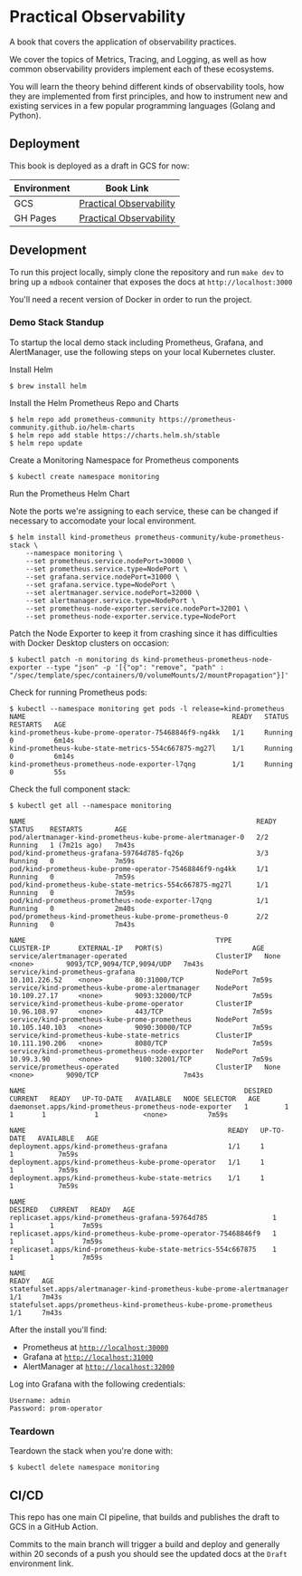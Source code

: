 # Practical Observability

A book that covers the application of observability practices.

We cover the topics of Metrics, Tracing, and Logging, as well as how common observability providers implement each of these ecosystems.

You will learn the theory behind different kinds of observability tools, how they are implemented from first principles, and how to instrument new and existing services in a few popular programming languages (Golang and Python).

## Deployment

This book is deployed as a draft in GCS for now:

| **Environment** | **Book Link**                                                                        |
| --------------- | ------------------------------------------------------------------------------------ |
| GCS             | [Practical Observability](https://storage.googleapis.com/ericv-o11y-book/index.html) |
| GH Pages        | [Practical Observability](https://book.ericv.me/)                                    |

## Development

To run this project locally, simply clone the repository and run `make dev` to bring up a `mdbook` container that exposes the docs at `http://localhost:3000`

You'll need a recent version of Docker in order to run the project.

### Demo Stack Standup

To startup the local demo stack including Prometheus, Grafana, and AlertManager, use the following steps on your local Kubernetes cluster.

Install Helm

```shell
$ brew install helm
```

Install the Helm Prometheus Repo and Charts

```shell
$ helm repo add prometheus-community https://prometheus-community.github.io/helm-charts
$ helm repo add stable https://charts.helm.sh/stable
$ helm repo update
```

Create a Monitoring Namespace for Prometheus components

```shell
$ kubectl create namespace monitoring
```

Run the Prometheus Helm Chart

Note the ports we're assigning to each service, these can be changed if necessary to accomodate your local environment.

```shell
$ helm install kind-prometheus prometheus-community/kube-prometheus-stack \
    --namespace monitoring \
    --set prometheus.service.nodePort=30000 \
    --set prometheus.service.type=NodePort \
    --set grafana.service.nodePort=31000 \
    --set grafana.service.type=NodePort \
    --set alertmanager.service.nodePort=32000 \
    --set alertmanager.service.type=NodePort \
    --set prometheus-node-exporter.service.nodePort=32001 \
    --set prometheus-node-exporter.service.type=NodePort
```

Patch the Node Exporter to keep it from crashing since it has difficulties with Docker Desktop clusters on occasion:

```shell
$ kubectl patch -n monitoring ds kind-prometheus-prometheus-node-exporter --type "json" -p '[{"op": "remove", "path" : "/spec/template/spec/containers/0/volumeMounts/2/mountPropagation"}]'
```

Check for running Prometheus pods:

```shell
$ kubectl --namespace monitoring get pods -l release=kind-prometheus
NAME                                                   READY   STATUS    RESTARTS   AGE
kind-prometheus-kube-prome-operator-75468846f9-ng4kk   1/1     Running   0          6m14s
kind-prometheus-kube-state-metrics-554c667875-mg27l    1/1     Running   0          6m14s
kind-prometheus-prometheus-node-exporter-l7qng         1/1     Running   0          55s
```

Check the full component stack:

```shell
$ kubectl get all --namespace monitoring

NAME                                                         READY   STATUS    RESTARTS        AGE
pod/alertmanager-kind-prometheus-kube-prome-alertmanager-0   2/2     Running   1 (7m21s ago)   7m43s
pod/kind-prometheus-grafana-59764d785-fq26p                  3/3     Running   0               7m59s
pod/kind-prometheus-kube-prome-operator-75468846f9-ng4kk     1/1     Running   0               7m59s
pod/kind-prometheus-kube-state-metrics-554c667875-mg27l      1/1     Running   0               7m59s
pod/kind-prometheus-prometheus-node-exporter-l7qng           1/1     Running   0               2m40s
pod/prometheus-kind-prometheus-kube-prome-prometheus-0       2/2     Running   0               7m43s

NAME                                               TYPE        CLUSTER-IP       EXTERNAL-IP   PORT(S)                      AGE
service/alertmanager-operated                      ClusterIP   None             <none>        9093/TCP,9094/TCP,9094/UDP   7m43s
service/kind-prometheus-grafana                    NodePort    10.101.226.52    <none>        80:31000/TCP                 7m59s
service/kind-prometheus-kube-prome-alertmanager    NodePort    10.109.27.17     <none>        9093:32000/TCP               7m59s
service/kind-prometheus-kube-prome-operator        ClusterIP   10.96.108.97     <none>        443/TCP                      7m59s
service/kind-prometheus-kube-prome-prometheus      NodePort    10.105.140.103   <none>        9090:30000/TCP               7m59s
service/kind-prometheus-kube-state-metrics         ClusterIP   10.111.190.206   <none>        8080/TCP                     7m59s
service/kind-prometheus-prometheus-node-exporter   NodePort    10.99.3.90       <none>        9100:32001/TCP               7m59s
service/prometheus-operated                        ClusterIP   None             <none>        9090/TCP                     7m43s

NAME                                                      DESIRED   CURRENT   READY   UP-TO-DATE   AVAILABLE   NODE SELECTOR   AGE
daemonset.apps/kind-prometheus-prometheus-node-exporter   1         1         1       1            1           <none>          7m59s

NAME                                                  READY   UP-TO-DATE   AVAILABLE   AGE
deployment.apps/kind-prometheus-grafana               1/1     1            1           7m59s
deployment.apps/kind-prometheus-kube-prome-operator   1/1     1            1           7m59s
deployment.apps/kind-prometheus-kube-state-metrics    1/1     1            1           7m59s

NAME                                                             DESIRED   CURRENT   READY   AGE
replicaset.apps/kind-prometheus-grafana-59764d785                1         1         1       7m59s
replicaset.apps/kind-prometheus-kube-prome-operator-75468846f9   1         1         1       7m59s
replicaset.apps/kind-prometheus-kube-state-metrics-554c667875    1         1         1       7m59s

NAME                                                                    READY   AGE
statefulset.apps/alertmanager-kind-prometheus-kube-prome-alertmanager   1/1     7m43s
statefulset.apps/prometheus-kind-prometheus-kube-prome-prometheus       1/1     7m43s
```

After the install you'll find:

- Prometheus at [`http://localhost:30000`](http://localhost:30000)
- Grafana at [`http://localhost:31000`](http://localhost:31000)
- AlertManager at [`http://localhost:32000`](http://localhost:32000)

Log into Grafana with the following credentials:

```
Username: admin
Password: prom-operator
```

### Teardown

Teardown the stack when you're done with:

```shell
$ kubectl delete namespace monitoring
```

## CI/CD

This repo has one main CI pipeline, that builds and publishes the draft to GCS in a GitHub Action.

Commits to the main branch will trigger a build and deploy and generally within 20 seconds of a push you should see the updated docs at the `Draft` environment link.
